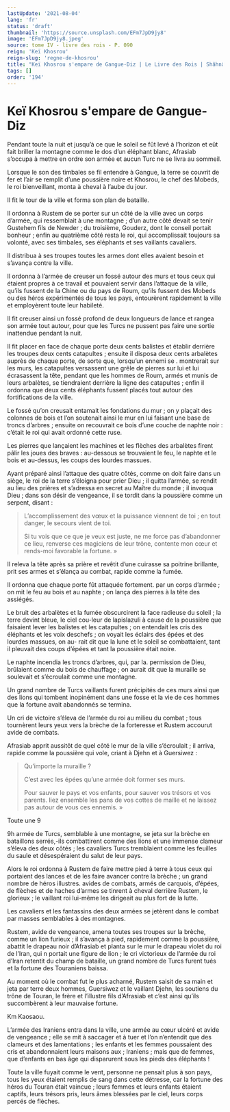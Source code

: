 ```yaml
---
lastUpdate: '2021-08-04'
lang: 'fr'
status: 'draft'
thumbnail: 'https://source.unsplash.com/EFm7JpD9jy8'
image: 'EFm7JpD9jy8.jpeg'
source: tome IV - livre des rois - P. 090
reign: 'Keï Khosrou'
reign-slug: 'regne-de-khosrou'
title: "Keï Khosrou s'empare de Gangue-Diz | Le Livre des Rois | Shâhnâmeh"
tags: []
order: '194'
---
```


<!-- LTeX: language=fr -->

# Keï Khosrou s'empare de Gangue-Diz

Pendant toute la nuit et jusqu’à ce que le soleil se fût levé à l’horizon et eût fait briller la montagne comme le dos d’un éléphant blanc, Afrasiab s’occupa à mettre en ordre son armée et aucun Turc ne se livra au sommeil.

Lorsque le son des timbales se fil entendre à Gangue, la terre se couvrit de fer et l’air se remplit d’une poussière noire et Khosrou, le chef des Mobeds, le roi bienveillant, monta à cheval à l’aube du jour.

Il fit le tour de la ville et forma son plan de bataille.

Il ordonna à Rustem de se porter sur un côté de la ville avec un corps d’armée, qui ressemblait à une montagne ; d’un autre côté devait se tenir Gustehem fils de Newder ; du troisième, Gouderz, dont le conseil portait bonheur ; enfin au quatrième côté resta le roi, qui accomplissait toujours sa volonté, avec ses timbales, ses éléphants et ses vaillants cavaliers.

Il distribua à ses troupes toutes les armes dont elles avaient besoin et s’avança contre la ville.

Il ordonna à l’armée de creuser un fossé autour des murs et tous ceux qui étaient propres à ce travail et pouvaient servir dans l’attaque de la ville, qu’ils fussent de la Chine ou du pays de Roum, qu’ils fussent des Mobeds ou des héros expérimentés de tous les pays, entourèrent rapidement la ville et employèrent toute leur habileté.

Il fit creuser ainsi un fossé profond de deux longueurs de lance et rangea son armée tout autour, pour que les Turcs ne pussent pas faire une sortie inattendue pendant la nuit.

Il fit placer en face de chaque porte deux cents balistes et établir derrière les troupes deux cents catapultes ; ensuite il disposa deux cents arbalètes auprès de chaque porte, de sorte que, lorsqu’un ennemi se
. montrerait sur les murs, les catapultes versassent une grêle de pierres sur lui et lui écrasassent la tête, pendant que les hommes de Roum, armés et munis de leurs arbalètes, se tiendraient derrière la ligne des catapultes ; enfin il ordonna que deux cents éléphants fussent placés tout autour des fortifications de la ville.

Le fossé qu’on creusait entamait les fondations du mur ; on y plaçait des colonnes de bois et l’on soutenait ainsi le mur en lui faisant une base de troncs d’arbres ; ensuite on recouvrait ce bois d’une couche de naphte noir : c’était le roi qui avait ordonné cette ruse.

Les pierres que lançaient les machines et les flèches des arbalètes firent pâlir les joues des braves : au-dessous se trouvaient le feu, le naphte et le bois et au-dessus, les coups des lourdes massues.

Ayant préparé ainsi l’attaque des quatre côtés, comme on doit faire dans un siège, le roi de la terre s’éloigna pour prier Dieu ; il quitta l’armée, se rendit au lieu des prières et s’adressa en secret au Maître du monde ; il invoqua Dieu ; dans son désir de vengeance, il se tordit dans la poussière comme un serpent, disant :

> L’accomplissement des vœux et la puissance viennent de toi ; en tout danger, le secours vient de toi.
>
> Si tu vois que ce que je veux est juste, ne me force pas d’abandonner ce lieu, renverse ces magiciens de leur trône, contente mon cœur et rends-moi favorable la fortune. »

Il releva la tête après sa prière et revêtit d’une cuirasse sa poitrine brillante, prit ses armes et s’élança au combat, rapide comme la fumée.

Il ordonna que chaque porte fût attaquée fortement. par un corps d’armée ; on mit le feu au bois et au naphte ; on lança des pierres à la tête des assiégés.

Le bruit des arbalètes et la fumée obscurcirent la face radieuse du soleil ; la terre devint bleue, le ciel cou-leur de lapislazuli à cause de la poussière que faisaient lever les balistes et les catapultes ; on entendait les cris des éléphants et les voix deschefs ; on voyait les éclairs des épées et des lourdes massues, on au-
rait dit que la lune et le soleil se combattaient, tant il pleuvait des coups d’épées et tant la poussière était noire.

Le naphte incendia les troncs d’arbres, qui, par la. permission de Dieu, brûlaient comme du bois de chauffage ; on aurait dit que la muraille se soulevait et s’écroulait comme une montagne.

Un grand nombre de Turcs vaillants furent précipités de ces murs ainsi que des lions qui tombent inopinément dans une fosse et la vie de ces hommes que la fortune avait abandonnés se termina.

Un cri de victoire s’éleva de l’armée du roi au milieu du combat ; tous tournèrent leurs yeux vers la brèche de la forteresse et Rustem accourut avide de combats.

Afrasiab apprit aussitôt de quel côté le mur de la ville s’écroulait ; il arriva, rapide comme la poussière qui vole, criant à Djehn et à Guersiwez :

> Qu’importe la muraille ?
>
> C’est avec les épées qu’une armée doit former ses murs.
>
> Pour sauver le pays et vos enfants, pour sauver vos trésors et vos parents. liez ensemble les pans de vos cottes de maille et ne laissez pas autour de vous ces ennemis. »

Toute une
9

9h armée de Turcs, semblable à une montagne, se jeta sur la brèche en bataillons serrés,-ils combattirent comme des lions et une immense clameur s’éleva des deux côtés ; les cavaliers Turcs tremblaient comme les feuilles du saule et désespéraient du salut de leur pays.

Alors le roi ordonna à Rustem de faire mettre pied à terre à tous ceux qui portaient des lances et de les faire avancer contre la brèche ; un grand nombre de héros illustres. avides de combats, armés de carquois, d’épées, de flèches et de haches d’armes se tinrent à cheval derrière Rustem, le glorieux ; le vaillant roi lui-même les dirigeait au plus fort de la lutte.

Les cavaliers et les fantassins des deux armées se jetèrent dans le combat par masses semblables à des montagnes.

Rustem, avide de vengeance, amena toutes ses troupes sur la brèche, comme un lion furieux ; il s’avança à pied, rapidement comme la poussière, abattit le drapeau noir d’Afrasiab et planta sur le mur le drapeau violet du roi de l’Iran, qui n portait une figure de lion ; le cri victorieux de l’armée du roi d’Iran retentit du champ de bataille, un grand nombre de Turcs furent tués et la fortune des Touraniens baissa.

Au moment où le combat fut le plus acharné, Rustem saisit de sa main et jeta par terre deux hommes, Guersiwez et le vaillant Djehn, les soutiens du trône de Touran, le frère et l’illustre fils d’Afrasiab et c’est ainsi qu’ils succombèrent à leur mauvaise fortune.

Km Kaosaou.

L’armée des Iraniens entra dans la ville, une armée au cœur ulcéré et avide de vengeance ; elle se mit à saccager et à tuer et l’on n’entendit que des clameurs et des lamentations ; les enfants et les femmes poussaient des cris et abandonnaient leurs maisons aux ; Iraniens ; mais que de femmes, que d’enfants en bas âge qui disparurent sous les pieds des éléphants !

Toute la ville fuyait comme le vent, personne ne pensait plus à son pays, tous les yeux étaient remplis de sang dans cette détresse, car la fortune des héros du Touran était vaincue ; leurs femmes et leurs enfants étaient captifs, leurs trésors pris, leurs âmes blessées par le ciel, leurs corps percés de flèches.
